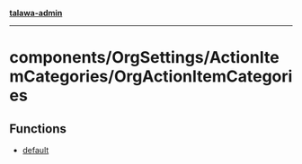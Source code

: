 [**talawa-admin**](../../../../README.md)

***

# components/OrgSettings/ActionItemCategories/OrgActionItemCategories

## Functions

- [default](functions/default.md)
